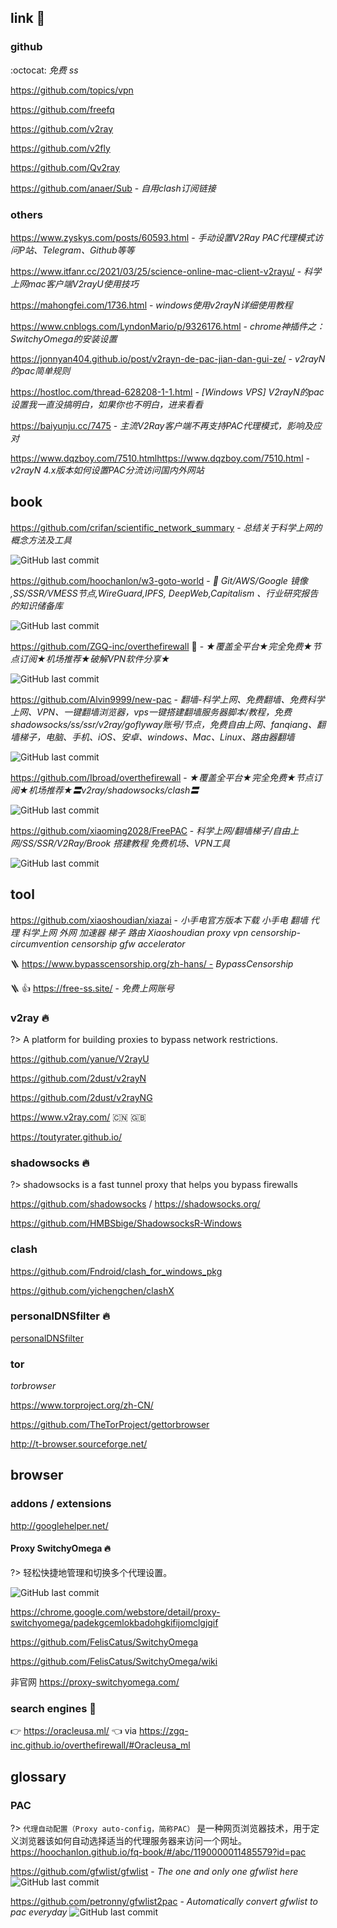 ## link 🔗

### github

:octocat: <i class="fa fa-search"></i> *免费 ss*

<i class="fa fa-github"></i> <i class="fa fa-search"></i> https://github.com/topics/vpn

<i class="fa fa-github"></i> <i class="fa fa-thumbs-o-up"></i> https://github.com/freefq

<i class="fa fa-github"></i> https://github.com/v2ray

<i class="fa fa-github"></i> https://github.com/v2fly

<i class="fa fa-github"></i> https://github.com/Qv2ray

<i class="fa fa-github"></i> https://github.com/anaer/Sub - *自用clash订阅链接*


### others

https://www.zyskys.com/posts/60593.html - *手动设置V2Ray PAC代理模式访问P站、Telegram、Github等等*

https://www.itfanr.cc/2021/03/25/science-online-mac-client-v2rayu/ - *科学上网mac客户端V2rayU使用技巧*

https://mahongfei.com/1736.html - *windows使用v2rayN详细使用教程*

https://www.cnblogs.com/LyndonMario/p/9326176.html - *chrome神插件之：SwitchyOmega的安装设置*

https://jonnyan404.github.io/post/v2rayn-de-pac-jian-dan-gui-ze/ - *v2rayN的pac简单规则*

https://hostloc.com/thread-628208-1-1.html - *[Windows VPS] V2rayN的pac设置我一直没搞明白，如果你也不明白，进来看看*

https://baiyunju.cc/7475 - *主流V2Ray客户端不再支持PAC代理模式，影响及应对*

https://www.dqzboy.com/7510.htmlhttps://www.dqzboy.com/7510.html - *v2rayN 4.x版本如何设置PAC分流访问国内外网站*


## book

<i class="fa fa-thumbs-o-up"></i> https://github.com/crifan/scientific_network_summary - *总结关于科学上网的概念方法及工具*

![GitHub last commit](https://flat.badgen.net/github/last-commit/crifan/scientific_network_summary?icon=github&color=blue)

<i class="fa fa-thumbs-o-up"></i> https://github.com/hoochanlon/w3-goto-world - *🍅 Git/AWS/Google 镜像 ,SS/SSR/VMESS节点,WireGuard,IPFS, DeepWeb,Capitalism 、行业研究报告的知识储备库*

![GitHub last commit](https://flat.badgen.net/github/last-commit/hoochanlon/w3-goto-world?icon=github&color=blue)

<i class="fa fa-thumbs-o-up"></i> https://github.com/ZGQ-inc/overthefirewall 💪 - *★覆盖全平台★完全免费★节点订阅★机场推荐★破解VPN软件分享★*

![GitHub last commit](https://img.shields.io/github/last-commit/ZGQ-inc/overthefirewall?color=blue&logo=github&style=flat-square)

<i class="fa fa-thumbs-o-up"></i>
https://github.com/Alvin9999/new-pac - *翻墙-科学上网、免费翻墙、免费科学上网、VPN、一键翻墙浏览器，vps一键搭建翻墙服务器脚本/教程，免费shadowsocks/ss/ssr/v2ray/goflyway账号/节点，免费自由上网、fanqiang、翻墙梯子，电脑、手机、iOS、安卓、windows、Mac、Linux、路由器翻墙*

![GitHub last commit](https://flat.badgen.net/github/last-commit/Alvin9999/new-pac?icon=github&color=blue)

https://github.com/Ibroad/overthefirewall - *★覆盖全平台★完全免费★节点订阅★机场推荐★〓v2ray/shadowsocks/clash〓*

![GitHub last commit](https://img.shields.io/github/last-commit/Ibroad/overthefirewall?color=blue&logo=github&style=flat-square)

https://github.com/xiaoming2028/FreePAC - *科学上网/翻墙梯子/自由上网/SS/SSR/V2Ray/Brook 搭建教程 免费机场、VPN工具*

![GitHub last commit](https://flat.badgen.net/github/last-commit/xiaoming2028/FreePAC?icon=github&color=blue)


## tool

<i class="fa fa-windows"></i>
<i class="fa fa-apple"></i>
https://github.com/xiaoshoudian/xiazai - *小手电官方版本下载 小手电 翻墙 代理 科学上网 外网 加速器 梯子 路由 Xiaoshoudian proxy vpn censorship-circumvention censorship gfw accelerator*

🪜 https://www.bypasscensorship.org/zh-hans/ - *BypassCensorship*

🪜 👍 https://free-ss.site/ - *免费上网账号*


### v2ray 🔥

?> A platform for building proxies to bypass network restrictions.

<i class="fa fa-apple"></i>
<i class="fa fa-thumbs-o-up"></i>
https://github.com/yanue/V2rayU

<i class="fa fa-windows"></i>
<i class="fa fa-thumbs-o-up"></i>
https://github.com/2dust/v2rayN

<i class="fa fa-android"></i>
<i class="fa fa-thumbs-o-up"></i>
https://github.com/2dust/v2rayNG

<i class="fa fa-book"></i>
<i class="bi bi-ladder"></i>
https://www.v2ray.com/ :cn: :uk:

<i class="fa fa-book"></i>
https://toutyrater.github.io/


### shadowsocks 🔥

?> shadowsocks is a fast tunnel proxy that helps you bypass firewalls

<i class="fa fa-windows"></i>
<i class="fa fa-apple"></i>
<i class="fa fa-android"></i>
https://github.com/shadowsocks /
<i class="bi bi-ladder"></i>
https://shadowsocks.org/

<i class="fa fa-windows"></i>
https://github.com/HMBSbige/ShadowsocksR-Windows



### clash

<i class="fa fa-windows"></i>
<i class="fa fa-apple"></i>
<i class="fa fa-linux"></i>
https://github.com/Fndroid/clash_for_windows_pkg

<i class="fa fa-apple"></i>
https://github.com/yichengchen/clashX


### personalDNSfilter 🔥
<i class="ri-link"></i>
[personalDNSfilter](/os/mobile/?id=personaldnsfilter)


### tor

<i class="fa fa-search"></i> *torbrowser*

<i class="fa fa-windows"></i>
<i class="fa fa-apple"></i>
<i class="fa fa-linux"></i>
<i class="fa fa-android"></i>
<i class="bi bi-ladder"></i>
https://www.torproject.org/zh-CN/

<i class="fa fa-github"></i>
https://github.com/TheTorProject/gettorbrowser

http://t-browser.sourceforge.net/

## browser

### addons / extensions

<i class="fa fa-chrome"></i>
<i class="fa fa-firefox"></i>
<i class="fa fa-edge"></i> 
<i class="fa fa-shopping-cart"></i>
http://googlehelper.net/



#### Proxy SwitchyOmega 🔥

?> 轻松快捷地管理和切换多个代理设置。

![GitHub last commit](https://flat.badgen.net/github/last-commit/FelisCatus/SwitchyOmega?icon=github&color=blue)

<i class="fa fa-chrome"></i>
https://chrome.google.com/webstore/detail/proxy-switchyomega/padekgcemlokbadohgkifijomclgjgif

<i class="fa fa-github"></i>
https://github.com/FelisCatus/SwitchyOmega

<i class="fa fa-book"></i>
https://github.com/FelisCatus/SwitchyOmega/wiki

非官网 https://proxy-switchyomega.com/




### search engines 💪

👉 https://oracleusa.ml/ 👈 via https://zgq-inc.github.io/overthefirewall/#Oracleusa_ml

## glossary

### PAC

?> `代理自动配置（Proxy auto-config，简称PAC）` 是一种网页浏览器技术，用于定义浏览器该如何自动选择适当的代理服务器来访问一个网址。https://hoochanlon.github.io/fq-book/#/abc/1190000011485579?id=pac

https://github.com/gfwlist/gfwlist - *The one and only one gfwlist here* ![GitHub last commit](https://flat.badgen.net/github/last-commit/gfwlist/gfwlist?icon=github&color=blue)

https://github.com/petronny/gfwlist2pac - *Automatically convert gfwlist to pac everyday* ![GitHub last commit](https://flat.badgen.net/github/last-commit/petronny/gfwlist2pac?icon=github&color=blue)

